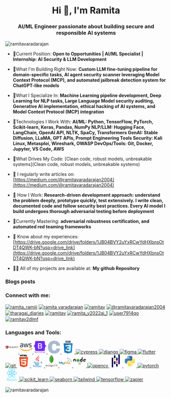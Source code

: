 <h1 align="center">Hi 👋, I'm Ramita</h1>
<h3 align="center">AI/ML Engineer passionate about building secure and responsible AI systems</h3>

<p align="left"> <img src="https://komarev.com/ghpvc/?username=ramitavaradarajan&label=Profile%20views&color=0e75b6&style=flat" alt="ramitavaradarajan" /> </p>

- 🚀Current Position: **Open to Opportunities | AI/ML Specialist | Internship: AI Security & LLM Development**

- 🔐What I'm Building Right Now: **Custom LLM fine-tuning pipeline for domain-specific tasks, AI agent security scanner leveraging Model Context Protocol (MCP), and automated jailbreak detection system for ChatGPT-like models**

- 🤖What I Specialize In: **Machine Learning pipeline development, Deep Learning for NLP tasks, Large Language Model security auditing, Generative AI implementation, ethical hacking of AI systems, and Model Context Protocol (MCP) integration**

- 🔧Technologies I Work With: **AI/ML: Python, TensorFlow, PyTorch, Scikit-learn, Keras, Pandas, NumPy NLP/LLM: Hugging Face, LangChain, OpenAI API, NLTK, SpaCy, Transformers GenAI: Stable Diffusion, LLaMA, GPT APIs, Prompt Engineering Tools Security: Kali Linux, Metasploi, Wireshark, OWASP DevOps/Tools: Git, Docker, Jupyter, VS Code, AWS**

- 🌟What Drives My Code: [Clean code, robust models, unbreakable systems](Clean code, robust models, unbreakable systems)

- 📝 I regularly write articles on: [https://medium.com/@ramitavaradarajan2004](https://medium.com/@ramitavaradarajan2004)

- 🧠 How I Work: **Research-driven development approach: understand the problem deeply, prototype quickly, test extensively. I write clean, documented code and follow security best practices. Every AI model I build undergoes thorough adversarial testing before deployment**

- 🎯Currently Mastering: **adversarial robustness certification, and automated red teaming frameworks**

- 📄 Know about my experiences: [https://drive.google.com/drive/folders/1JB04BVY2uYxRCwYdHXbnsOtDT4QWK-bN?usp=drive_link](https://drive.google.com/drive/folders/1JB04BVY2uYxRCwYdHXbnsOtDT4QWK-bN?usp=drive_link)

- 👨‍💻 All of my projects are available at: **My github Repository**

### Blogs posts
<!-- BLOG-POST-LIST:START -->
<!-- BLOG-POST-LIST:END -->

<h3 align="left">Connect with me:</h3>
<p align="left">
<a href="https://twitter.com/ramita_ramiii" target="blank"><img align="center" src="https://raw.githubusercontent.com/rahuldkjain/github-profile-readme-generator/master/src/images/icons/Social/twitter.svg" alt="ramita_ramiii" height="30" width="40" /></a>
<a href="https://linkedin.com/in/ramita varadarajan" target="blank"><img align="center" src="https://raw.githubusercontent.com/rahuldkjain/github-profile-readme-generator/master/src/images/icons/Social/linked-in-alt.svg" alt="ramita varadarajan" height="30" width="40" /></a>
<a href="https://kaggle.com/ramitav" target="blank"><img align="center" src="https://raw.githubusercontent.com/rahuldkjain/github-profile-readme-generator/master/src/images/icons/Social/kaggle.svg" alt="ramitav" height="30" width="40" /></a>
<a href="https://medium.com/@ramitavaradarajan2004" target="blank"><img align="center" src="https://raw.githubusercontent.com/rahuldkjain/github-profile-readme-generator/master/src/images/icons/Social/medium.svg" alt="@ramitavaradarajan2004" height="30" width="40" /></a>
<a href="https://www.youtube.com/c/tharagai_diaries" target="blank"><img align="center" src="https://raw.githubusercontent.com/rahuldkjain/github-profile-readme-generator/master/src/images/icons/Social/youtube.svg" alt="tharagai_diaries" height="30" width="40" /></a>
<a href="https://www.codechef.com/users/ramitav" target="blank"><img align="center" src="https://cdn.jsdelivr.net/npm/simple-icons@3.1.0/icons/codechef.svg" alt="ramitav" height="30" width="40" /></a>
<a href="https://www.hackerrank.com/ramita_v2022ai_1" target="blank"><img align="center" src="https://raw.githubusercontent.com/rahuldkjain/github-profile-readme-generator/master/src/images/icons/Social/hackerrank.svg" alt="ramita_v2022ai_1" height="30" width="40" /></a>
<a href="https://www.leetcode.com/user7914qo" target="blank"><img align="center" src="https://raw.githubusercontent.com/rahuldkjain/github-profile-readme-generator/master/src/images/icons/Social/leet-code.svg" alt="user7914qo" height="30" width="40" /></a>
<a href="https://auth.geeksforgeeks.org/user/ramitav2dlmf" target="blank"><img align="center" src="https://raw.githubusercontent.com/rahuldkjain/github-profile-readme-generator/master/src/images/icons/Social/geeks-for-geeks.svg" alt="ramitav2dlmf" height="30" width="40" /></a>
</p>

<h3 align="left">Languages and Tools:</h3>
<p align="left"> <a href="https://angular.io" target="_blank" rel="noreferrer"> <img src="https://raw.githubusercontent.com/devicons/devicon/master/icons/angularjs/angularjs-original-wordmark.svg" alt="angularjs" width="40" height="40"/> </a> <a href="https://aws.amazon.com" target="_blank" rel="noreferrer"> <img src="https://raw.githubusercontent.com/devicons/devicon/master/icons/amazonwebservices/amazonwebservices-original-wordmark.svg" alt="aws" width="40" height="40"/> </a> <a href="https://getbootstrap.com" target="_blank" rel="noreferrer"> <img src="https://raw.githubusercontent.com/devicons/devicon/master/icons/bootstrap/bootstrap-plain-wordmark.svg" alt="bootstrap" width="40" height="40"/> </a> <a href="https://www.cprogramming.com/" target="_blank" rel="noreferrer"> <img src="https://raw.githubusercontent.com/devicons/devicon/master/icons/c/c-original.svg" alt="c" width="40" height="40"/> </a> <a href="https://www.w3schools.com/css/" target="_blank" rel="noreferrer"> <img src="https://raw.githubusercontent.com/devicons/devicon/master/icons/css3/css3-original-wordmark.svg" alt="css3" width="40" height="40"/> </a> <a href="https://www.cypress.io" target="_blank" rel="noreferrer"> <img src="https://raw.githubusercontent.com/simple-icons/simple-icons/6e46ec1fc23b60c8fd0d2f2ff46db82e16dbd75f/icons/cypress.svg" alt="cypress" width="40" height="40"/> </a> <a href="https://www.djangoproject.com/" target="_blank" rel="noreferrer"> <img src="https://cdn.worldvectorlogo.com/logos/django.svg" alt="django" width="40" height="40"/> </a> <a href="https://www.figma.com/" target="_blank" rel="noreferrer"> <img src="https://www.vectorlogo.zone/logos/figma/figma-icon.svg" alt="figma" width="40" height="40"/> </a> <a href="https://flutter.dev" target="_blank" rel="noreferrer"> <img src="https://www.vectorlogo.zone/logos/flutterio/flutterio-icon.svg" alt="flutter" width="40" height="40"/> </a> <a href="https://git-scm.com/" target="_blank" rel="noreferrer"> <img src="https://www.vectorlogo.zone/logos/git-scm/git-scm-icon.svg" alt="git" width="40" height="40"/> </a> <a href="https://www.w3.org/html/" target="_blank" rel="noreferrer"> <img src="https://raw.githubusercontent.com/devicons/devicon/master/icons/html5/html5-original-wordmark.svg" alt="html5" width="40" height="40"/> </a> <a href="https://www.java.com" target="_blank" rel="noreferrer"> <img src="https://raw.githubusercontent.com/devicons/devicon/master/icons/java/java-original.svg" alt="java" width="40" height="40"/> </a> <a href="https://www.mongodb.com/" target="_blank" rel="noreferrer"> <img src="https://raw.githubusercontent.com/devicons/devicon/master/icons/mongodb/mongodb-original-wordmark.svg" alt="mongodb" width="40" height="40"/> </a> <a href="https://www.mysql.com/" target="_blank" rel="noreferrer"> <img src="https://raw.githubusercontent.com/devicons/devicon/master/icons/mysql/mysql-original-wordmark.svg" alt="mysql" width="40" height="40"/> </a> <a href="https://nodejs.org" target="_blank" rel="noreferrer"> <img src="https://raw.githubusercontent.com/devicons/devicon/master/icons/nodejs/nodejs-original-wordmark.svg" alt="nodejs" width="40" height="40"/> </a> <a href="https://opencv.org/" target="_blank" rel="noreferrer"> <img src="https://www.vectorlogo.zone/logos/opencv/opencv-icon.svg" alt="opencv" width="40" height="40"/> </a> <a href="https://pandas.pydata.org/" target="_blank" rel="noreferrer"> <img src="https://raw.githubusercontent.com/devicons/devicon/2ae2a900d2f041da66e950e4d48052658d850630/icons/pandas/pandas-original.svg" alt="pandas" width="40" height="40"/> </a> <a href="https://www.python.org" target="_blank" rel="noreferrer"> <img src="https://raw.githubusercontent.com/devicons/devicon/master/icons/python/python-original.svg" alt="python" width="40" height="40"/> </a> <a href="https://pytorch.org/" target="_blank" rel="noreferrer"> <img src="https://www.vectorlogo.zone/logos/pytorch/pytorch-icon.svg" alt="pytorch" width="40" height="40"/> </a> <a href="https://reactjs.org/" target="_blank" rel="noreferrer"> <img src="https://raw.githubusercontent.com/devicons/devicon/master/icons/react/react-original-wordmark.svg" alt="react" width="40" height="40"/> </a> <a href="https://scikit-learn.org/" target="_blank" rel="noreferrer"> <img src="https://upload.wikimedia.org/wikipedia/commons/0/05/Scikit_learn_logo_small.svg" alt="scikit_learn" width="40" height="40"/> </a> <a href="https://seaborn.pydata.org/" target="_blank" rel="noreferrer"> <img src="https://seaborn.pydata.org/_images/logo-mark-lightbg.svg" alt="seaborn" width="40" height="40"/> </a> <a href="https://tailwindcss.com/" target="_blank" rel="noreferrer"> <img src="https://www.vectorlogo.zone/logos/tailwindcss/tailwindcss-icon.svg" alt="tailwind" width="40" height="40"/> </a> <a href="https://www.tensorflow.org" target="_blank" rel="noreferrer"> <img src="https://www.vectorlogo.zone/logos/tensorflow/tensorflow-icon.svg" alt="tensorflow" width="40" height="40"/> </a> <a href="https://zapier.com" target="_blank" rel="noreferrer"> <img src="https://www.vectorlogo.zone/logos/zapier/zapier-icon.svg" alt="zapier" width="40" height="40"/> </a> </p>

<p><img align="center" src="https://github-readme-stats.vercel.app/api/top-langs?username=ramitavaradarajan&show_icons=true&locale=en&layout=compact" alt="ramitavaradarajan" /></p>
